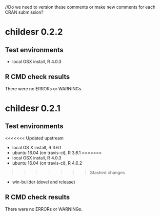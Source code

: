 //Do we need to version these comments or make new comments for each CRAN submission?

# childesr 0.2.2
## Test environments
* local OSX install, R 4.0.3

## R CMD check results
There were no ERRORs or WARNINGs.

# childesr 0.2.1
## Test environments
<<<<<<< Updated upstream
* local OS X install, R 3.6.1
* ubuntu 16.04 (on travis-ci), R 3.6.1
=======
* local OSX install, R 4.0.3
* ubuntu 16.04 (on travis-ci), R 4.0.2
>>>>>>> Stashed changes
* win-builder (devel and release)


## R CMD check results
There were no ERRORs or WARNINGs.
